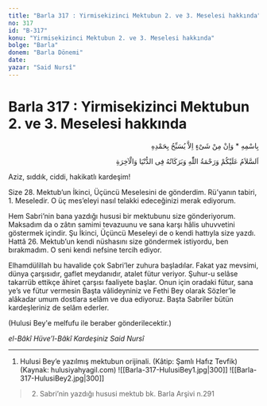```yaml
---
title: "Barla 317 : Yirmisekizinci Mektubun 2. ve 3. Meselesi hakkında"
no: 317
id: "B-317"
konu: "Yirmisekizinci Mektubun 2. ve 3. Meselesi hakkında"
bolge: "Barla"
donem: "Barla Dönemi"
date: 
yazar: "Said Nursî"
---
```


# Barla 317 : Yirmisekizinci Mektubun 2. ve 3. Meselesi hakkında

<p class="arabic" dir="rtl" title="Meal: “O’nun adıyla” * “Hiçbir şey yoktur ki O'nu hamd ile tesbih etmesin” [İsrâ Suresi, 17:44]">بِاسْمِهِ * وَاِنْ مِنْ شَىْءٍ اِلاَّ يُسَبِّحُ بِحَمْدِهِ</p>

<p class="arabic" dir="rtl" title="Meal: “Allahın selamı, rahmet, ve bereketleri dünyada ve ahirette üzerinize olsun.”">اَلسَّلاَمُ عَلَيْكُمْ وَرَحْمَةُ اللّٰهِ وَبَرَكَاتُهُ فِى الدُّنْيَا وَالْآخِرَةِ</p>

Aziz, sıddık, ciddi, hakikatlı kardeşim!

Size 28. Mektub’un İkinci, Üçüncü Meselesini de gönderdim. Rü’yanın tabiri, 1. Meseledir. O üç mes’eleyi nasıl telakki edeceğinizi merak ediyorum.

Hem Sabri’nin bana yazdığı hususi bir mektubunu size gönderiyorum. Maksadım da o zâtın samimi tevazuunu ve sana karşı hâlis uhuvvetini göstermek içindir. Şu İkinci, Üçüncü Meseleyi de o kendi hattıyla size yazdı. Hattâ 26. Mektub’un kendi nüshasını size göndermek istiyordu, ben bırakmadım. O seni kendi nefsine tercih ediyor.

Elhamdülillah bu havalide çok Sabri’ler zuhura başladılar. Fakat yaz mevsimi, dünya çarşısıdır, gaflet meydanıdır, atalet fütur veriyor. Şuhur-u selâse takarrüb ettikçe âhiret çarşısı faaliyete başlar. Onun için oradaki fütur, sana ye’s ve fütur vermesin Başta vâlideyniniz ve Fethi Bey olarak Sözler’le alâkadar umum dostlara selâm ve dua ediyoruz. Başta Sabriler bütün kardeşleriniz de selâm ederler.

(Hulusi Bey'e melfufu ile beraber gönderilecektir.)

*el-Bâkî Hüve’l-Bâkî*
*Kardeşiniz*
*Said Nursî*

***

1. Hulusi Bey’e yazılmış mektubun orijinali. (Kâtip: Şamlı Hafız Tevfik) (Kaynak: hulusiyahyagil.com)
![[Barla-317-HulusiBey1.jpg|300]]
![[Barla-317-HulusiBey2.jpg|300]]


> 2. Sabri’nin yazdığı hususi mektub bk. Barla Arşivi n.291
